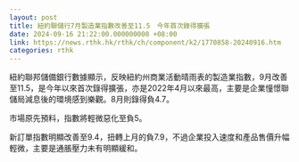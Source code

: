 ```yaml
---
layout: post
title: 紐約聯儲行7月製造業指數改善至11.5　今年首次錄得擴張
date: 2024-09-16 21:22:00.000000000 +08:00
link: https://news.rthk.hk/rthk/ch/component/k2/1770858-20240916.htm
categories: rthk
---
```


紐約聯邦儲備銀行數據顯示，反映紐約州商業活動晴雨表的製造業指數，9月改善至11.5，是今年以來首次錄得擴張，亦是2022年4月以來最高，主要是企業憧憬聯儲局減息後的環境感到樂觀。8月則錄得負4.7。

市場原先預料，指數將輕微惡化至負5。

新訂單指數明顯改善至9.4，扭轉上月的負7.9，不過企業投入速度和產品售價升幅輕微，主要是通脹壓力未有明顯緩和。
